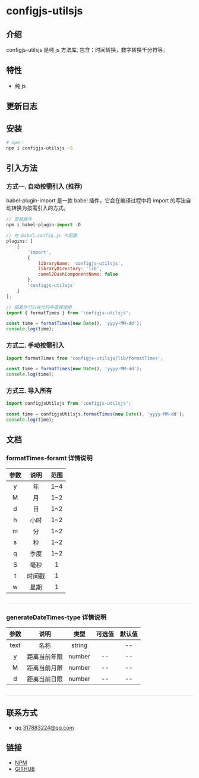 # configjs-utilsjs

## 介绍

configjs-utilsjs 是纯 js 方法库, 包含：时间转换，数字转换千分符等。

## 特性

-   纯 js

## 更新日志

<!-- 更新日志的标记 -->

## 安装

```bash
# npm：
npm i configjs-utilsjs -S
```

## 引入方法

### 方式一. 自动按需引入 (推荐)
babel-plugin-import 是一款 babel 插件，它会在编译过程中将 import 的写法自动转换为按需引入的方式。

```js
// 安装插件
npm i babel-plugin-import -D

// 在 babel.config.js 中配置
plugins: [
    [
        'import',
        {
            libraryName: 'configjs-utilsjs',
            libraryDirectory: 'lib',
            camel2DashComponentName: false
        },
        'configjs-utilsjs'
    ]
];

// 接着你可以在代码中直接使用
import { formatTimes } from 'configjs-utilsjs';

const time = formatTimes(new Date(), 'yyyy-MM-dd');
console.log(time);
```

### 方式二. 手动按需引入
```js
import formatTimes from 'configjs-utilsjs/lib/formatTimes';

const time = formatTimes(new Date(), 'yyyy-MM-dd');
console.log(time);

```

### 方式三. 导入所有
```js
import configjsUtilsjs from 'configjs-utilsjs';

const time = configjsUtilsjs.formatTimes(new Date(), 'yyyy-MM-dd');
console.log(time);

```

## 文档

<!-- 通过nodejs生成的文档的标记 -->

<a id="formatTimes-foramt"></a>
### formatTimes-foramt 详情说明

| 参数  |  说明  | 范围  |
| :---: | :----: | :---: |
|   y   |   年   |  1~4  |
|   M   |   月   |  1~2  |
|   d   |   日   |  1~2  |
|   h   |  小时  |  1~2  |
|   m   |   分   |  1~2  |
|   s   |   秒   |  1~2  |
|   q   |  季度  |  1~2  |
|   S   |  毫秒  |   1   |
|   t   | 时间戳 |   1   |
|   w   |  星期  |   1   |

<p style="width: 100%; height: 1px; background-color: #e4e7ed; margin-top: 28px;"></p>

<a id="generateDateTimes-type"></a>
### generateDateTimes-type 详情说明

| 参数  |     说明     |  类型  | 可选值 | 默认值 |
| :---: | :----------: | :----: | :----: | :----: |
| text  |     名称     | string |        |   --   | -- |
|   y   | 距离当前年限 | number |   --   |   --   |
|   M   | 距离当前月限 | number |   --   |   --   |
|   d   | 距离当前日限 | number |   --   |   --   |

<p style="width: 100%; height: 1px; background-color: #e4e7ed; margin-top: 28px;"></p>

## 联系方式

-   qq 317883224@qq.com

## 链接

-   [NPM](https://www.npmjs.com/package/configjs-utilsjs)
-   [GITHUB](https://github.com/317883224/configjs-utilsjs)

